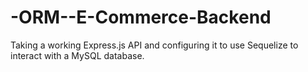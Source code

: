 # -ORM--E-Commerce-Backend
Taking a working Express.js API and configuring it to use Sequelize to interact with a MySQL database.

